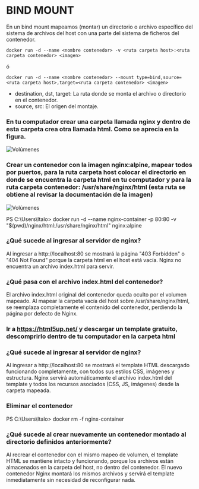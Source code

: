 # BIND MOUNT
En un bind mount mapeamos (montar) un directorio o archivo específico del sistema de archivos del host con una parte del sistema de ficheros del contenedor.

```
docker run -d --name <nombre contenedor> -v <ruta carpeta host>:<ruta carpeta contenedor> <imagen> 
```
ó
```
docker run -d --name <nombre contenedor> --mount type=bind,source=<ruta carpeta host>,target=<ruta carpeta contenedor> <imagen>
```
- destination, dst, target: La ruta donde se monta el archivo o directorio en el contenedor.
- source, src: El origen del montaje.
  
### En tu computador crear una carpeta llamada nginx y dentro de esta carpeta crea otra llamada html. Como se aprecia en la figura.
![Volúmenes](directorio.PNG)

### Crear un contenedor con la imagen nginx:alpine, mapear todos por puertos, para la ruta carpeta host colocar el directorio en donde se encuentra la carpeta html en tu computador y para la ruta carpeta contenedor: /usr/share/nginx/html (esta ruta se obtiene al revisar la documentación de la imagen)
![Volúmenes](volumen-host.PNG)

PS C:\Users\Italo>  docker run -d --name nginx-container -p 80:80 -v "$(pwd)/nginx/html:/usr/share/nginx/html" nginx:alpine

### ¿Qué sucede al ingresar al servidor de nginx?

Al ingresar a http://localhost:80 se mostrará la página "403 Forbidden" o "404 Not Found" porque la carpeta html en el host está vacía. Nginx no encuentra un archivo index.html para servir.

### ¿Qué pasa con el archivo index.html del contenedor?
El archivo index.html original del contenedor queda oculto por el volumen mapeado. Al mapear la carpeta vacía del host sobre /usr/share/nginx/html, se reemplaza completamente el contenido del contenedor, perdiendo la página por defecto de Nginx.

### Ir a https://html5up.net/ y descargar un template gratuito, descomprirlo dentro de tu computador en la carpeta html
### ¿Qué sucede al ingresar al servidor de nginx?
Al ingresar a http://localhost:80 se mostrará el template HTML descargado funcionando completamente, con todos sus estilos CSS, imágenes y estructura. Nginx servirá automáticamente el archivo index.html del template y todos los recursos asociados (CSS, JS, imágenes) desde la carpeta mapeada.

### Eliminar el contenedor
PS C:\Users\Italo> docker rm -f nginx-container

### ¿Qué sucede al crear nuevamente un contenedor montado al directorio definidos anteriormente?
Al recrear el contenedor con el mismo mapeo de volumen, el template HTML se mantiene intacto y funcionando, porque los archivos están almacenados en la carpeta del host, no dentro del contenedor. El nuevo contenedor Nginx montará los mismos archivos y servirá el template inmediatamente sin necesidad de reconfigurar nada.


